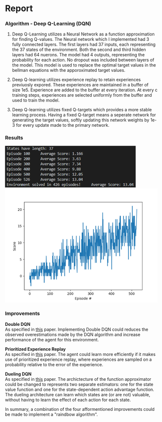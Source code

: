 # Report

### Algorithm - Deep Q-Learning (DQN)

1. Deep Q-Learning utilizes a Neural Network as a function approximation for finding Q-values. The Neural network which I implemented had 3 fully connected layers. The first layers had 37 inputs, each representing the 37 states of the environment. Both the second and third hidden layers had 64 nuerons. The model had 4 outputs, representing the probability for each action. No dropout was included between layers of the model. This model is used to replace the optimal target values in the bellman equations with the apporoximated target values.

2. Deep Q-learning utilizes experience replay to retain experiences previuosly expored. These experiences are maintained in a buffer of size 1e5. Experience are added to the buffer at every iteration. At every c training steps, experiences are selected uniformly from the buffer and used to train the model.

3. Deep Q-learning utilizes fixed Q-targets which provides a more stable learning process. Having a fixed Q-target means a seperate network for generating the target values, softly updating this network weights by 1e-3 for every update made to the primary network.

### Results
![img](score.png "score")
![img](Figure_1.png "score")


### Improvements
**Double DQN** <br>
As specified in [this](https://arxiv.org/pdf/1509.06461.pdf) paper. Implementing Double DQN could reduces the observed overestimations made by the DQN algorithm and increase performance of the agent for this environment.

**Prioritized Experience Replay** <br>
As specified in [this](https://arxiv.org/pdf/1511.05952.pdf) paper. The agent could learn more efficiently if it makes use of prioritized experience replay, where experiences are sampled on a probability relative to the error of the experience.


**Dueling DQN** <br>
As specified in [this](https://arxiv.org/pdf/1511.06581.pdf) paper. The archictecture of the function approximator could be changed to represents two separate estimators: one for the state value function and one for the state-dependent action advantage function. The dueling architecture can learn which states are (or are not) valuable, without having to learn the effect of each action for each state.
 
 In summary, a combination of the four afformentioned improvements could be made to implement a "raindbow algorithm".